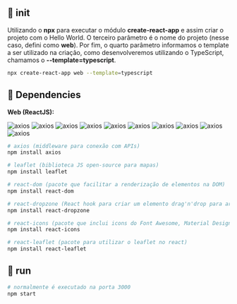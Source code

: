 ## :round_pushpin: init

Utilizando o **npx** para executar o módulo **create-react-app** e assim criar o projeto com o Hello World. O terceiro parâmetro é o nome do projeto (nesse caso, defini como **web**). Por fim, o quarto parâmetro informamos o template a ser utilizado na criação, como desenvolveremos utilizando o TypeScript, chamamos o **--template=typescript**.

```bash
npx create-react-app web --template=typescript
```
## :bookmark_tabs: Dependencies

**Web (ReactJS):**
  
<img alt="axios" src="https://img.shields.io/badge/axios-^0.19.2-blue" />
<img alt="axios" src="https://img.shields.io/badge/leaflet-^1.6.0-blue" />
<img alt="axios" src="https://img.shields.io/badge/react-^16.13.1-blue" />
<img alt="axios" src="https://img.shields.io/badge/react--dom-^16.13.1-blue" />
<img alt="axios" src="https://img.shields.io/badge/react--dropzone-^11.0.1-blue" />
<img alt="axios" src="https://img.shields.io/badge/react--icons-^3.10.0-blue" />
<img alt="axios" src="https://img.shields.io/badge/react--leaflet-^2.7.0-blue" />
<img alt="axios" src="https://img.shields.io/badge/react--router--dom-^5.2.0-blue" />
<img alt="axios" src="https://img.shields.io/badge/react--scripts-3.4.1-blue" />
<img alt="axios" src="https://img.shields.io/badge/typescript-^3.7.5-blue" />

```bash
# axios (middleware para conexão com APIs)
npm install axios

# leaflet (biblioteca JS open-source para mapas)
npm install leaflet

# react-dom (pacote que facilitar a renderização de elementos na DOM)
npm install react-dom

# react-dropzone (React hook para criar um elemento drag'n'drop para arquivos)
npm install react-dropzone

# react-icons (pacote que inclui icons do Font Awesome, Material Design Icons, Feather, etc)
npm install react-icons

# react-leaflet (pacote para utilizar o leaflet no react)
npm install react-leaflet
```

## :rocket: run

```bash
# normalmente é executado na porta 3000
npm start
```